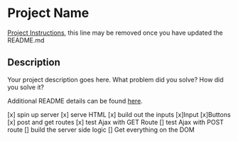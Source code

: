 # Project Name

[Project Instructions](./INSTRUCTIONS.md), this line may be removed once you have updated the README.md

## Description

Your project description goes here. What problem did you solve? How did you solve it?

Additional README details can be found [here](https://github.com/PrimeAcademy/readme-template/blob/master/README.md).

[x] spin up server
[x] serve HTML
[x] build out the inputs
    [x]Input
    [x]Buttons
[x] post and get routes
[x] test Ajax with GET Route
[] test Ajax with POST route
[] build the server side logic
[] Get everything on the DOM
